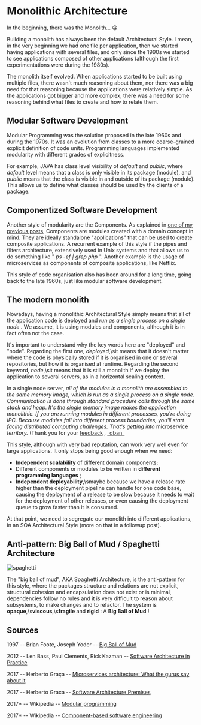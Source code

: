 # Monolithic Architecture

In the beginning, there was the Monolith... 😀

Building a monolith has always been the default Architectural Style. I
mean, in the very beginning we had one file per application, then we
started having applications with several files, and only since the 1990s
we started to see applications composed of other applications (although
the first experimentations were during the 1980s).

The monolith itself evolved. When applications started to be built using
multiple files, there wasn't much reasoning about them, nor there was a
big need for that reasoning because the applications were relatively
simple. As the applications got bigger and more complex, there was a
need for some reasoning behind what files to create and how to relate
them.

## **Modular Software Development**

Modular Programming was the solution proposed in the late 1960s and
during the 1970s. It was an evolution from classes to a more
coarse-grained explicit definition of code units. Programming languages
implemented modularity with different grades of explicitness.

For example, JAVA has class level visibility of _default_ and _public_,
where _default_ level means that a class is only visible in its package
(module), and _public_ means that the class is visible in and outside of
its package (module). This allows us to define what classes should be
used by the clients of a package.

## **Componentized Software Development**

Another style of modularity are the Components. As explained in [one of
my previous posts](ch02.md),
Components are modules created with a domain concept in mind. They are
ideally standalone "applications" that can be used to create composite
applications. A recurrent example of this style if the pipes and filters
architecture, extensively used in Unix systems and that allows us to do
something like " _ps -ef \| grep php_ ". Another example is the usage of
microservices as components of composite applications, like Netflix.

This style of code organisation also has been around for a long time,
going back to the late 1960s, just like modular software development.

## **The modern monolith**

Nowadays, having a monolithic Architectural Style simply means that all
of the application code is deployed and _run as a single process on a
single node_ . We assume, it is using modules and components, although
it is in fact often not the case.

It's important to understand why the key words here are "deployed" and
"node". Regarding the first one, _deployed_,\sit means that it doesn't
matter where the code is physically stored if it is organised in one or
several repositories, but how it is organised at runtime. Regarding the
second keyword, _node_,\sit means that it is still a monolith if we
deploy the application to several servers, as in a horizontal scaling
context.

In a single node server, _all of the modules in a monolith are assembled
to the same memory image, which is run as a single process on a single
node. Communication is done through standard procedure calls through the
same stack and heap. It's the single memory image makes the application
monolithic. If you are running modules in different processes, you're
doing IPC. Because modules fall into different process boundaries,
you'll start facing distributed computing challenges. That's getting
into_ microservice _territory._ (Thank you for your
[feedback](https://www.reddit.com/r/java/comments/6qmugy/monolithic_architecture/dkz11mt/)
, [\_dban\_](https://www.reddit.com/user/_dban_)

This style, although with very bad reputation, can work very well even
for large applications. It only stops being good enough when we need:

- **Independent scalability** of different domain components;
- Different components or modules to be written in **different
  programming languages** ;
- **Independent deployability**,\smaybe because we have a release rate
  higher than the deployment pipeline can handle for one code base,
  causing the deployment of a release to be slow because it needs to
  wait for the deployment of other releases, or even causing the
  deployment queue to grow faster than it is consumed.

At that point, we need to segregate our monolith into different
applications, in an SOA Architectural Style (more on that in a followup
post).

## **Anti-pattern: Big Ball of Mud / Spaghetti Architecture**

![spaghetti](https://herbertograca.files.wordpress.com/2017/03/spaghetti.png?w=1100)

The "big ball of mud", AKA Spaghetti Architecture, is the anti-pattern
for this style, where the packages structure and relations are not
explicit, structural cohesion and encapsulation does not exist or is
minimal, dependencies follow no rules and it is very difficult to reason
about subsystems, to make changes and to refactor. The system is
**opaque**,\s**viscous**,\s**fragile** and **rigid** : A **Big Ball of
Mud** !

## **Sources**

1997 -- Brian Foote, Joseph Yoder -- [Big Ball of
Mud](http://www.laputan.org/pub/foote/mud.pdf)

2012 -- Len Bass, Paul Clements, Rick Kazman -- [Software Architecture
in
Practice](https://www.amazon.com/Software-Architecture-Practice-SEI-Engineering-ebook/dp/B009GMUL84)

2017 -- Herberto Graça -- [Microservices architecture: What the gurus say about it](https://herbertograca.com/2017/01/26/microservices-architecture/)

2017 -- Herberto Graca -- [Software Architecture Premises](ch02.md)

2017\* -- Wikipedia -- [Modular
programming](https://en.wikipedia.org/wiki/Modular_programming)

2017\* -- Wikipedia -- [Component-based software
engineering](https://en.wikipedia.org/wiki/Component-based_software_engineering)
